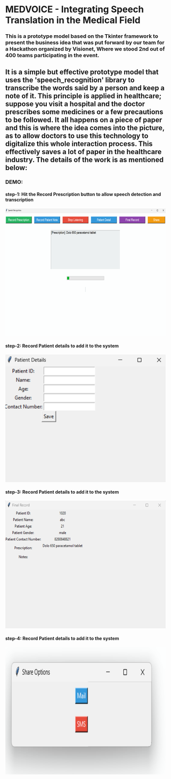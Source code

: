 # MEDVOICE - Integrating Speech Translation in the Medical Field

### This is a prototype model based on the Tkinter framework to present the business idea that was put forward by our team for a Hackathon organized by Visionet, Where we stood 2nd out of 400 teams participating in the event. 
## It is a simple but effective prototype model that uses the 'speech_recognition' library to transcribe the words said by a person and keep a note of it. This principle is applied in healthcare; suppose you visit a hospital and the doctor prescribes some medicines or a few precautions to be followed. It all happens on a piece of paper and this is where the idea comes into the picture, as to allow doctors to use this technology to digitalize this whole interaction process. This effectively saves a lot of paper in the healthcare industry. The details of the work is as mentioned below:

### DEMO:
#### step-1: Hit the Record Prescription button to allow speech detection and transcription
<img src='https://raw.githubusercontent.com/2k0v11/Speech-Recognition/main/SPEECH2TEXT/MEDVOICE/Screenshot%202024-05-18%20104527.png' alt="Employee data" title="Employee Data title" height=400 width=800 >

#### step-2: Record Patient details to add it to the system
<img src='https://raw.githubusercontent.com/2k0v11/Speech-Recognition/main/SPEECH2TEXT/MEDVOICE/Screenshot%202024-05-18%20104444.png' alt="Employee data" title="Employee Data title" height=400 width=800 >

#### step-3: Record Patient details to add it to the system
<img src='https://raw.githubusercontent.com/2k0v11/Speech-Recognition/main/SPEECH2TEXT/MEDVOICE/final%20record.png' alt="Employee data" title="Employee Data title" height=400 width=800 >

#### step-4: Record Patient details to add it to the system
<img src='https://raw.githubusercontent.com/2k0v11/Speech-Recognition/main/SPEECH2TEXT/MEDVOICE/Screenshot%202024-05-18%20104704.png' alt="Employee data" title="Employee Data title" height=400 width=800 >
